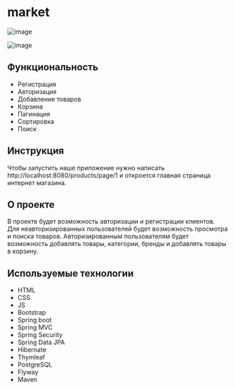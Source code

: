 # market
![image](https://user-images.githubusercontent.com/50916640/163809032-9d362294-df61-4dce-add1-daaae3001199.png)

![image](https://user-images.githubusercontent.com/50916640/163811455-0383ed64-71be-4091-9200-d22033e16bb5.png)

## Функциональность
* Регистрация
* Авторизация
* Добавление товаров
* Корзина
* Пагинация
* Сортировка
* Поиск

## Инструкция
Чтобы запустить наше приложение нужно написать http://localhost:8080/products/page/1 и откроется главная страница интернет магазина.

## О проекте
В проекте будет возможность авторизации и регистрации клиентов. Для неавторизированных пользователей будет возможность просмотра и поиска товаров. Авторизированным
пользователям будет возможность добавлять товары, категории, бренды и добавлять товары в корзину.

## Используемые технологии
* HTML
* CSS
* JS
* Bootstrap
* Spring boot
* Spring MVC
* Spring Security
* Spring Data JPA
* Hibernate
* Thymleaf
* PostgreSQL
* Flyway
* Maven
